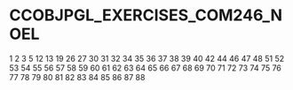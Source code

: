 # CCOBJPGL_EXERCISES_COM246_NOEL




1
2
3
5
12
13
19
26
27
30
31
32
34
35
36
37
38
39
40
42
44
46
47
48
51
52
53
54
55
56
57
58
59
60
61
62
63
64
65
66
67
68
69
70
71
72
73
74
75
76
77
78
79
80
81
82
83
84
85
86
87
88
